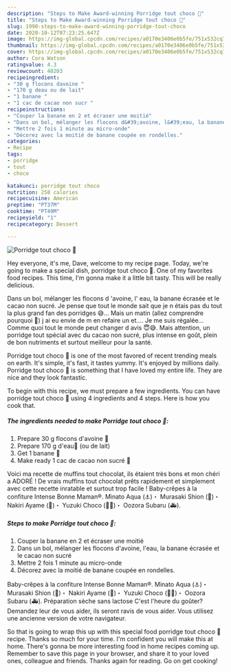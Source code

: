 ```yaml
---
description: "Steps to Make Award-winning Porridge tout choco 🍫"
title: "Steps to Make Award-winning Porridge tout choco 🍫"
slug: 1990-steps-to-make-award-winning-porridge-tout-choco
date: 2020-10-12T07:23:25.647Z
image: https://img-global.cpcdn.com/recipes/a0170e3406e0b5fe/751x532cq70/porridge-tout-choco-🍫-photo-principale-de-la-recette.jpg
thumbnail: https://img-global.cpcdn.com/recipes/a0170e3406e0b5fe/751x532cq70/porridge-tout-choco-🍫-photo-principale-de-la-recette.jpg
cover: https://img-global.cpcdn.com/recipes/a0170e3406e0b5fe/751x532cq70/porridge-tout-choco-🍫-photo-principale-de-la-recette.jpg
author: Cora Watson
ratingvalue: 4.3
reviewcount: 40203
recipeingredient:
- "30 g flocons davoine "
- "170 g deau ou de lait"
- "1 banane "
- "1 cac de cacao non sucr "
recipeinstructions:
- "Couper la banane en 2 et écraser une moitié"
- "Dans un bol, mélanger les flocons d&#39;avoine, l&#39;eau, la banane écrasée et le cacao non sucré"
- "Mettre 2 fois 1 minute au micro-onde"
- "Décorez avec la moitié de banane coupée en rondelles."
categories:
- Recipe
tags:
- porridge
- tout
- choco

katakunci: porridge tout choco 
nutrition: 258 calories
recipecuisine: American
preptime: "PT37M"
cooktime: "PT49M"
recipeyield: "1"
recipecategory: Dessert

---
```



![Porridge tout choco 🍫](https://img-global.cpcdn.com/recipes/a0170e3406e0b5fe/751x532cq70/porridge-tout-choco-🍫-photo-principale-de-la-recette.jpg)

Hey everyone, it's me, Dave, welcome to my recipe page. Today, we're going to make a special dish, porridge tout choco 🍫. One of my favorites food recipes. This time, I'm gonna make it a little bit tasty. This will be really delicious.

Dans un bol, mélanger les flocons d &#39;avoine, l&#39; eau, la banane écrasée et le cacao non sucré. Je pense que tout le monde sait que je n étais pas du tout la plus grand fan des porridges 😅… Mais un matin (allez comprendre pourquoi 🤔) j ai eu envie de m en refaire un et…. Je me suis régalée… Comme quoi tout le monde peut changer d avis 😇😅. Mais attention, un porridge tout spécial avec du cacao non sucré, plus intense en goût, plein de bon nutriments et surtout meilleur pour la santé.

Porridge tout choco 🍫 is one of the most favored of recent trending meals on earth. It's simple, it's fast, it tastes yummy. It's enjoyed by millions daily. Porridge tout choco 🍫 is something that I have loved my entire life. They are nice and they look fantastic.


To begin with this recipe, we must prepare a few ingredients. You can have porridge tout choco 🍫 using 4 ingredients and 4 steps. Here is how you cook that.

<!--inarticleads1-->

##### The ingredients needed to make Porridge tout choco 🍫:

1. Prepare 30 g flocons d&#39;avoine 🌽
1. Prepare 170 g d&#39;eau🥛 (ou de lait)
1. Get 1 banane 🍌
1. Make ready 1 cac de cacao non sucré 🍫


Voici ma recette de muffins tout chocolat, ils étaient très bons et mon chéri a ADORÉ ! De vrais muffins tout chocolat prêts rapidement et simplement avec cette recette inratable et surtout trop facile ! Baby-crêpes à la confiture Intense Bonne Maman®. Minato Aqua (⚓️)・ Murasaki Shion (🌙)・ Nakiri Ayame (👿)・ Yuzuki Choco (🍫💋)・ Oozora Subaru (🚑). 

<!--inarticleads2-->

##### Steps to make Porridge tout choco 🍫:

1. Couper la banane en 2 et écraser une moitié
1. Dans un bol, mélanger les flocons d&#39;avoine, l&#39;eau, la banane écrasée et le cacao non sucré
1. Mettre 2 fois 1 minute au micro-onde
1. Décorez avec la moitié de banane coupée en rondelles.


Baby-crêpes à la confiture Intense Bonne Maman®. Minato Aqua (⚓️)・ Murasaki Shion (🌙)・ Nakiri Ayame (👿)・ Yuzuki Choco (🍫💋)・ Oozora Subaru (🚑). Préparation sèche sans lactose C&#39;est l&#39;heure du goûter? Demandez leur de vous aider, ils seront ravis de vous aider. Vous utilisez une ancienne version de votre navigateur. 

So that is going to wrap this up with this special food porridge tout choco 🍫 recipe. Thanks so much for your time. I'm confident you will make this at home. There's gonna be more interesting food in home recipes coming up. Remember to save this page in your browser, and share it to your loved ones, colleague and friends. Thanks again for reading. Go on get cooking!
